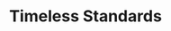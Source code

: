 ---
ee_id: '106'
site: '1'
type: '2'
url: 2011-082-timeless-standards
title: Timeless Standards
year: '2011'
display_year: '2011'
medium: Inkjet on canvas
dims: 56 x 40 inches
pitch: "​Scan of a Lacoste shirt."
ps:
live_url:
related:
youtube:
related_code:
imgs: timeless-standards-2011-082-full-cropped-database-KA.jpg
subheading:
download:
add_credit:
add_credits:
commission:
layout: things-i-made
---